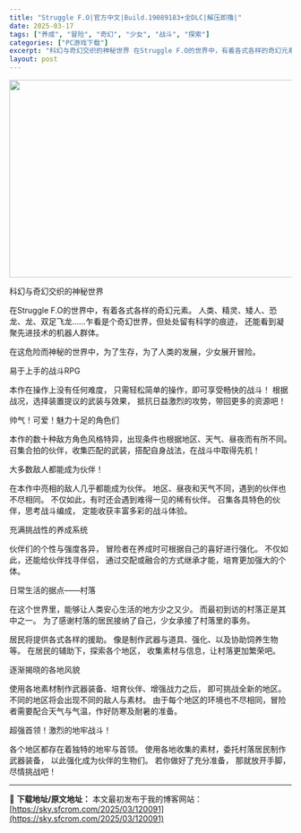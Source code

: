 ```yaml
---
title: "Struggle F.O|官方中文|Build.19089183+全DLC|解压即撸|"
date: 2025-03-17
tags: ["养成", "冒险", "奇幻", "少女", "战斗", "探索"]
categories: ["PC游戏下载"]
excerpt: "科幻与奇幻交织的神秘世界 在Struggle F.O的世界中，有着各式各样的奇幻元素。 人类、精灵、矮人、恐龙、龙、双足飞龙……乍看是个奇幻世界，但处处留有科学的痕迹， 还能看到凝聚先进技术的机器人群体。 在这危险而神秘的世界中，为了生存，为了人类的发展，少女展开冒险。 易于上手的战斗RPG 本作在&hellip;"
layout: post
---
```


<img class="aligncenter size-full wp-image-120080" src="https://sky.sfcrom.com/wp-content/uploads/2025/03/2025031712175478.webp" alt="" width="616" height="353" />

科幻与奇幻交织的神秘世界

在Struggle F.O的世界中，有着各式各样的奇幻元素。
人类、精灵、矮人、恐龙、龙、双足飞龙……乍看是个奇幻世界，但处处留有科学的痕迹，
还能看到凝聚先进技术的机器人群体。

在这危险而神秘的世界中，为了生存，为了人类的发展，少女展开冒险。

易于上手的战斗RPG

本作在操作上没有任何难度，
只需轻松简单的操作，即可享受畅快的战斗！
根据战况，选择装置提议的武装与效果，
抵抗日益激烈的攻势，带回更多的资源吧！

帅气！可爱！魅力十足的角色们

本作的数十种敌方角色风格特异，出现条件也根据地区、天气、昼夜而有所不同。
召集合拍的伙伴，收集匹配的武装，搭配自身战法，在战斗中取得先机！

大多数敌人都能成为伙伴！

在本作中亮相的敌人几乎都能成为伙伴。
地区、昼夜和天气不同，遇到的伙伴也不尽相同。
不仅如此，有时还会遇到难得一见的稀有伙伴。
召集各具特色的伙伴，思考战斗编成，
定能收获丰富多彩的战斗体验。

充满挑战性的养成系统

伙伴们的个性与强度各异，
冒险者在养成时可根据自己的喜好进行强化。
不仅如此，还能给伙伴找寻伴侣，
通过交配或融合的方式继承才能，培育更加强大的个体。

日常生活的据点——村落

在这个世界里，能够让人类安心生活的地方少之又少。
而最初到访的村落正是其中之一。
为了感谢村落的居民接纳了自己，少女承接了村落里的事务。

居民将提供各式各样的援助。
像是制作武器与道具、强化、以及协助饲养生物等。
在居民的辅助下，探索各个地区，
收集素材与信息，让村落更加繁荣吧。

逐渐揭晓的各地风貌

使用各地素材制作武器装备、培育伙伴、增强战力之后，
即可挑战全新的地区。
不同的地区将会出现不同的敌人与素材。
由于每个地区的环境也不尽相同，冒险者需要配合天气与气温，作好防寒及耐暑的准备。

超强首领！激烈的地牢战斗！

各个地区都存在着独特的地牢与首领。
使用各地收集的素材，委托村落居民制作武器装备，
以此强化成为伙伴的生物们。
若你做好了充分准备，
那就放开手脚，尽情挑战吧！

---
📖 **下载地址/原文地址：** 本文最初发布于我的博客网站：[https://sky.sfcrom.com/2025/03/120091](https://sky.sfcrom.com/2025/03/120091)
